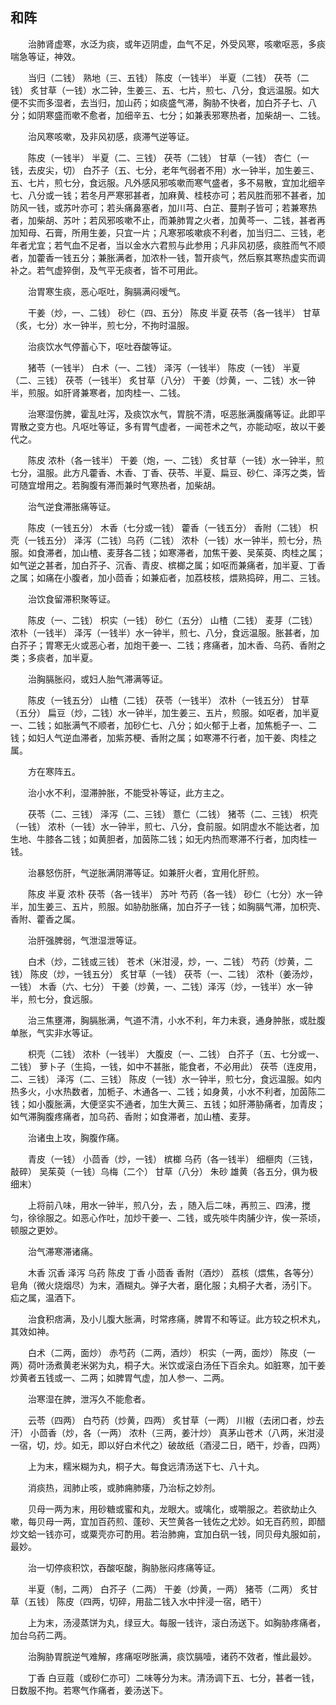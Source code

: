 ## 和阵


&emsp;&emsp;治肺肾虚寒，水泛为痰，或年迈阴虚，血气不足，外受风寒，咳嗽呕恶，多痰喘急等证，神效。

&emsp;&emsp;当归（二钱） 熟地（三、五钱） 陈皮（一钱半） 半夏（二钱） 茯苓（二钱） 炙甘草（一钱）水二钟，生姜三、五、七片，煎七、八分，食远温服。如大便不实而多湿者，去当归，加山药；如痰盛气滞，胸胁不快者，加白芥子七、八分；如阴寒盛而嗽不愈者，加细辛五、七分；如兼表邪寒热者，加柴胡一、二钱。

&emsp;&emsp;治风寒咳嗽，及非风初感，痰滞气逆等证。

&emsp;&emsp;陈皮（一钱半） 半夏（二、三钱） 茯苓（二钱） 甘草（一钱） 杏仁（一钱，去皮尖，切） 白芥子（五、七分，老年气弱者不用）水一钟半，加生姜三、五、七片，煎七分，食远服。凡外感风邪咳嗽而寒气盛者，多不易散，宜加北细辛七、八分或一钱；若冬月严寒邪甚者，加麻黄、桂枝亦可；若风胜而邪不甚者，加防风一钱，或苏叶亦可；若头痛鼻塞者，加川芎、白芷、蔓荆子皆可；若兼寒热者，加柴胡、苏叶；若风邪咳嗽不止，而兼肺胃之火者，加黄芩一、二钱，甚者再加知母、石膏，所用生姜，只宜一片；凡寒邪咳嗽痰不利者，加当归二、三钱，老年者尤宜；若气血不足者，当以金水六君煎与此参用；凡非风初感，痰胜而气不顺者，加藿香一钱五分；兼胀满者，加浓朴一钱，暂开痰气，然后察其寒热虚实而调补之。若气虚猝倒，及气平无痰者，皆不可用此。

&emsp;&emsp;治胃寒生痰，恶心呕吐，胸膈满闷嗳气。

&emsp;&emsp;干姜（炒，一、二钱） 砂仁（四、五分） 陈皮 半夏 茯苓（各一钱半） 甘草（炙，七分）水一钟半，煎七分，不拘时温服。

&emsp;&emsp;治痰饮水气停蓄心下，呕吐吞酸等证。

&emsp;&emsp;猪苓（一钱半） 白术（一、二钱） 泽泻（一钱半） 陈皮（一钱） 半夏（二、三钱） 茯苓（一钱半） 炙甘草（八分） 干姜（炒黄，一、二钱）水一钟半，煎服。如肝肾兼寒者，加肉桂一、二钱。

&emsp;&emsp;治寒湿伤脾，霍乱吐泻，及痰饮水气，胃脘不清，呕恶胀满腹痛等证。此即平胃散之变方也。凡呕吐等证，多有胃气虚者，一闻苍术之气，亦能动呕，故以干姜代之。

&emsp;&emsp;陈皮 浓朴（各一钱半） 干姜（炮，一、二钱） 炙甘草（一钱）水一钟半，煎七分，温服。此方凡藿香、木香、丁香、茯苓、半夏、扁豆、砂仁、泽泻之类，皆可随宜增用之。若胸腹有滞而兼时气寒热者，加柴胡。

&emsp;&emsp;治气逆食滞胀痛等证。

&emsp;&emsp;陈皮（一钱五分） 木香（七分或一钱） 藿香（一钱五分） 香附（二钱） 枳壳（一钱五分） 泽泻（二钱）乌药（二钱） 浓朴（一钱）水一钟半，煎七分，热服。如食滞者，加山楂、麦芽各二钱；如寒滞者，加焦干姜、吴茱萸、肉桂之属；如气逆之甚者，加白芥子、沉香、青皮、槟榔之属；如呕而兼痛者，加半夏、丁香之属；如痛在小腹者，加小茴香；如兼疝者，加荔枝核，煨熟捣碎，用二、三钱。

&emsp;&emsp;治饮食留滞积聚等证。

&emsp;&emsp;陈皮（一、二钱） 枳实（一钱） 砂仁（五分） 山楂（二钱） 麦芽（二钱） 浓朴（一钱半） 泽泻（一钱半）水一钟半，煎七、八分，食远温服。胀甚者，加白芥子；胃寒无火或恶心者，加炮干姜一、二钱；疼痛者，加木香、乌药、香附之类；多痰者，加半夏。

&emsp;&emsp;治胸膈胀闷，或妇人胎气滞满等证。

&emsp;&emsp;陈皮（一钱五分） 山楂（二钱） 茯苓（一钱半） 浓朴（一钱五分） 甘草（五分） 扁豆（炒，二钱）水一钟半，加生姜三、五片，煎服。如呕者，加半夏一、二钱；如胀满气不顺者，加砂仁七、八分；如火郁于上者，加焦栀子一、二钱；如妇人气逆血滞者，加紫苏梗、香附之属；如寒滞不行者，加干姜、肉桂之属。

&emsp;&emsp;方在寒阵五。

&emsp;&emsp;治小水不利，湿滞肿胀，不能受补等证，此方主之。

&emsp;&emsp;茯苓（二、三钱） 泽泻（二、三钱） 薏仁（二钱） 猪苓（二、三钱） 枳壳（一钱） 浓朴（一钱）水一钟半，煎七、八分，食前服。如阴虚水不能达者，加生地、牛膝各二钱；如黄胆者，加茵陈二钱；如无内热而寒滞不行者，加肉桂一钱。

&emsp;&emsp;治暴怒伤肝，气逆胀满阴滞等证。如兼肝火者，宜用化肝煎。

&emsp;&emsp;陈皮 半夏 浓朴 茯苓（各一钱半） 苏叶 芍药（各一钱） 砂仁（七分）水一钟半，加生姜三、五片，煎服。如胁肋胀痛，加白芥子一钱；如胸膈气滞，加枳壳、香附、藿香之属。

&emsp;&emsp;治肝强脾弱，气泄湿泄等证。

&emsp;&emsp;白术（炒，二钱或三钱） 苍术（米泔浸，炒，一、二钱） 芍药（炒黄，二钱） 陈皮（炒，一钱五分） 炙甘草（一钱） 茯苓（一、二钱） 浓朴（姜汤炒，一钱） 木香（六、七分） 干姜（炒黄，一、二钱）泽泻（炒，一钱半）水一钟半，煎七分，食远服。

&emsp;&emsp;治三焦壅滞，胸膈胀满，气道不清，小水不利，年力未衰，通身肿胀，或肚腹单胀，气实非水等证。

&emsp;&emsp;枳壳（二钱） 浓朴（一钱半） 大腹皮（一、二钱） 白芥子（五、七分或一、二钱） 萝卜子（生捣，一钱，如中不甚胀，能食者，不必用此） 茯苓（连皮用，二、三钱） 泽泻（二、三钱） 陈皮（一钱）水一钟半，煎七分，食远温服。如内热多火，小水热数者，加栀子、木通各一、二钱；如身黄，小水不利者，加茵陈二钱；如小腹胀满，大便坚实不通者，加生大黄三、五钱；如肝滞胁痛者，加青皮；如气滞胸腹疼痛者，加乌药、香附；如食滞者，加山楂、麦芽。

&emsp;&emsp;治诸虫上攻，胸腹作痛。

&emsp;&emsp;青皮（一钱） 小茴香（炒，一钱） 槟榔 乌药（各一钱半） 细榧肉（三钱，敲碎） 吴茱萸（一钱）乌梅（二个） 甘草（八分） 朱砂 雄黄（各五分，俱为极细末）

&emsp;&emsp;上将前八味，用水一钟半，煎八分，去 ，随入后二味，再煎三、四沸，搅匀，徐徐服之。如恶心作吐，加炒干姜一、二钱，或先啖牛肉脯少许，俟一茶顷，顿服之更妙。

&emsp;&emsp;治气滞寒滞诸痛。

&emsp;&emsp;木香 沉香 泽泻 乌药 陈皮 丁香 小茴香 香附（酒炒） 荔核（煨焦，各等分） 皂角（微火烧烟尽）为末，酒糊丸。弹子大者，磨化服；丸桐子大者，汤引下。 疝之属，温酒下。

&emsp;&emsp;治食积痞满，及小儿腹大胀满，时常疼痛，脾胃不和等证。此方较之枳术丸，其效如神。

&emsp;&emsp;白术（二两，面炒） 赤芍药（二两，酒炒） 枳实（一两，面炒） 陈皮（一两）荷叶汤煮黄老米粥为丸，桐子大。米饮或滚白汤任下百余丸。如脏寒，加干姜炒黄者五钱或一、二两；如脾胃气虚，加人参一、二两。

&emsp;&emsp;治寒湿在脾，泄泻久不能愈者。

&emsp;&emsp;云苓（四两） 白芍药（炒黄，四两） 炙甘草（一两） 川椒（去闭口者，炒去汗） 小茴香（炒，各（一两） 浓朴（三两，姜汁炒） 真茅山苍术（八两，米泔浸一宿，切，炒。如无，即以好白术代之）破故纸（酒浸二日，晒干，炒香，四两）

&emsp;&emsp;上为末，糯米糊为丸，桐子大。每食远清汤送下七、八十丸。

&emsp;&emsp;消痰热，润肺止咳，或肺痈肺痿，乃治标之妙剂。

&emsp;&emsp;贝母一两为末，用砂糖或蜜和丸，龙眼大。或噙化，或嚼服之。若欲劫止久嗽，每贝母一两，宜加百药煎、蓬砂、天竺黄各一钱佐之尤妙。如无百药煎，即醋炒文蛤一钱亦可，或粟壳亦可酌用。若治肺痈，宜加白矾一钱，同贝母丸服如前，最妙。

&emsp;&emsp;治一切停痰积饮，吞酸呕酸，胸胁胀闷疼痛等证。

&emsp;&emsp;半夏（制，二两） 白芥子（二两） 干姜（炒黄，一两） 猪苓（二两） 炙甘草（五钱） 陈皮（四两，切碎，用盐二钱入水中拌浸一宿，晒干）

&emsp;&emsp;上为末，汤浸蒸饼为丸，绿豆大。每服一钱许，滚白汤送下。如胸胁疼痛者，加台乌药二两。

&emsp;&emsp;治胸胁胃脘逆气难解，疼痛呕哕胀满，痰饮膈噎，诸药不效者，惟此最妙。

&emsp;&emsp;丁香 白豆蔻（或砂仁亦可）二味等分为末。清汤调下五、七分，甚者一钱，日数服不拘。若寒气作痛者，姜汤送下。

